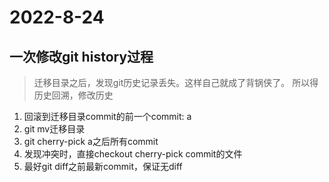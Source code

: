 # 2022-8-24

## 一次修改git history过程

> 迁移目录之后，发现git历史记录丢失。这样自己就成了背锅侠了。
所以得历史回溯，修改历史

1. 回滚到迁移目录commit的前一个commit: a
2. git mv迁移目录
3. git cherry-pick a之后所有commit
4. 发现冲突时，直接checkout cherry-pick commit的文件
5. 最好git diff之前最新commit，保证无diff
